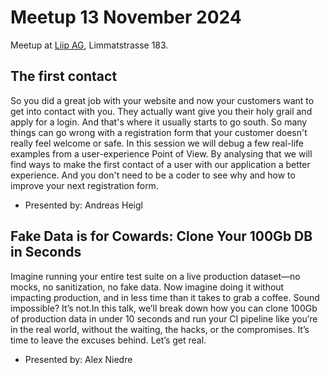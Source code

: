 # Meetup 13 November 2024
Meetup at [Liip AG](https://liip.ch), Limmatstrasse 183.

## The first contact

So you did a great job with your website and now your customers want to get into contact with you. They actually want give you their holy grail and apply for a login. And that's where it usually starts to go south. So many things can go wrong with a registration form that your customer doesn't really feel welcome or safe. In this session we will debug a few real-life examples from a user-experience Point of View. By analysing that we will find ways to make the first contact of a user with our application a better experience. And you don't need to be a coder to see why and how to improve your next registration form.

* Presented by: Andreas Heigl


## Fake Data is for Cowards: Clone Your 100Gb DB in Seconds

Imagine running your entire test suite on a live production dataset—no mocks, no sanitization, no fake data. Now imagine doing it without impacting production, and in less time than it takes to grab a coffee. Sound impossible? It’s not.In this talk, we’ll break down how you can clone 100Gb of production data in under 10 seconds and run your CI pipeline like you’re in the real world, without the waiting, the hacks, or the compromises. It’s time to leave the excuses behind. Let’s get real.

* Presented by: Alex Niedre

